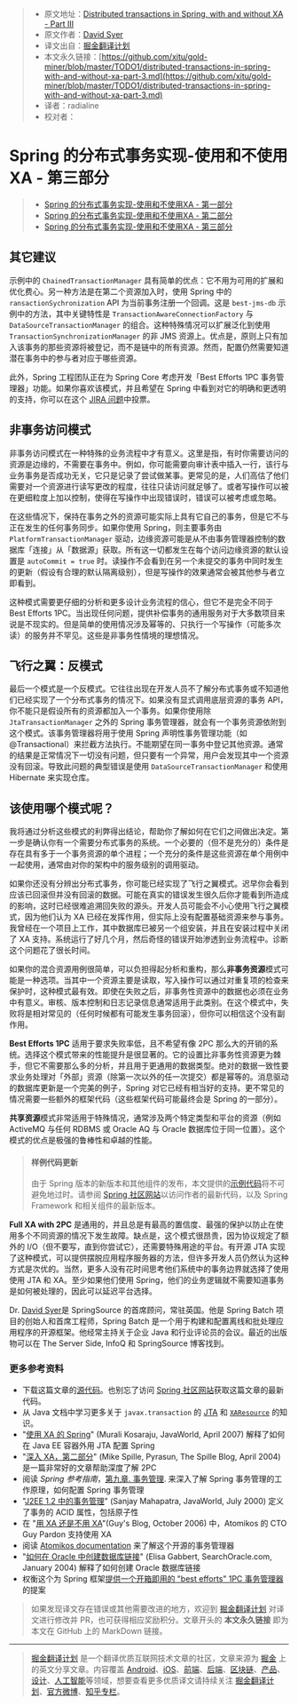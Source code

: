 > * 原文地址：[Distributed transactions in Spring, with and without XA - Part III](https://www.javaworld.com/article/2077963/distributed-transactions-in-spring--with-and-without-xa.html?page=3)
> * 原文作者：[David Syer](mailto:david.syer@springsource.com)
> * 译文出自：[掘金翻译计划](https://github.com/xitu/gold-miner)
> * 本文永久链接：[https://github.com/xitu/gold-miner/blob/master/TODO1/distributed-transactions-in-spring-with-and-without-xa-part-3.md](https://github.com/xitu/gold-miner/blob/master/TODO1/distributed-transactions-in-spring-with-and-without-xa-part-3.md)
> * 译者：radialine
> * 校对者：

# Spring 的分布式事务实现-使用和不使用XA - 第三部分

> * [Spring 的分布式事务实现-使用和不使用XA - 第一部分](https://github.com/xitu/gold-miner/blob/master/TODO1/distributed-transactions-in-spring-with-and-without-xa-part-1.md)
> * [Spring 的分布式事务实现-使用和不使用XA - 第二部分](https://github.com/xitu/gold-miner/blob/master/TODO1/distributed-transactions-in-spring-with-and-without-xa-part-2.md)
> * [Spring 的分布式事务实现-使用和不使用XA - 第三部分](https://github.com/xitu/gold-miner/blob/master/TODO1/distributed-transactions-in-spring-with-and-without-xa-part-3.md)

## 其它建议

示例中的 `ChainedTransactionManager` 具有简单的优点：它不用为可用的扩展和优化费心。另一种方法是在第二个资源加入时，使用 Spring 中的 `ransactionSychronization` API 为当前事务注册一个回调。这是 `best-jms-db` 示例中的方法，其中关键特性是 `TransactionAwareConnectionFactory` 与 `DataSourceTransactionManager` 的组合。这种特殊情况可以扩展泛化到使用 `TransactionSynchronizationManager` 的非 JMS 资源上。优点是，原则上只有加入该事务的那些资源将被登记，而不是链中的所有资源。然而，配置仍然需要知道潜在事务中的参与者对应于哪些资源。

此外，Spring 工程团队正在为 Spring Core 考虑开发「Best Efforts 1PC 事务管理器」功能。如果你喜欢该模式，并且希望在 Spring 中看到对它的明确和更透明的支持，你可以在这个 [JIRA 问题](http://jira.springframework.org/browse/SPR-3844)中投票。

## 非事务访问模式

非事务访问模式在一种特殊的业务流程中才有意义。这里是指，有时你需要访问的资源是边缘的，不需要在事务中。例如，你可能需要向审计表中插入一行，该行与业务事务是否成功无关，它只是记录了尝试做某事。更常见的是，人们高估了他们需要对一个资源进行读写更改的程度，往往只读访问就足够了。或者写操作可以被在更细粒度上加以控制，使得在写操作中出现错误时，错误可以被考虑或忽略。

在这些情况下，保持在事务之外的资源可能实际上具有它自己的事务，但是它不与正在发生的任何事务同步。如果你使用 Spring，则主要事务由 `PlatformTransactionManager` 驱动，边缘资源可能是从不由事务管理器控制的数据库「连接」从「数据源」获取。所有这一切都发生在每个访问边缘资源的默认设置是 `autoCommit = true` 时。读操作不会看到在另一个未提交的事务中同时发生的更新（假设有合理的默认隔离级别），但是写操作的效果通常会被其他参与者立即看到。

这种模式需要更仔细的分析和更多设计业务流程的信心，但它不是完全不同于 Best Efforts 1PC。当出现任何问题，提供补偿事务的通用服务对于大多数项目来说是不现实的。但是简单的使用情况涉及幂等的、只执行一个写操作（可能多次读）的服务并不罕见。这些是非事务性情境的理想情况。

## 飞行之翼：反模式

最后一个模式是一个反模式。它往往出现在开发人员不了解分布式事务或不知道他们已经实现了一个分布式事务的情况下。如果没有显式调用底层资源的事务 API，你不能只是假设所有的资源都加入一个事务。如果你使用除 `JtaTransactionManager` 之外的 Spring 事务管理器，就会有一个事务资源依附到这个模式。该事务管理器将用于使用 Spring 声明性事务管理功能（如 @Transactional）来拦截方法执行。不能期望在同一事务中登记其他资源。通常的结果是正常情况下一切没有问题，但只要有一个异常，用户会发现其中一个资源没有回滚。导致此问题的典型错误是使用 `DataSourceTransactionManager` 和使用 Hibernate 来实现仓库。

## 该使用哪个模式呢？

我将通过分析这些模式的利弊得出结论，帮助你了解如何在它们之间做出决定。第一步是确认你有一个需要分布式事务的系统。一个必要的（但不是充分的）条件是存在具有多于一个事务资源的单个进程；一个充分的条件是这些资源在单个用例中一起使用，通常由对你的架构中的服务级别的调用驱动。

如果你还没有分辨出分布式事务，你可能已经实现了飞行之翼模式。迟早你会看到应该已回滚但并没有回滚的数据。可能在真实的错误发生很久后你才能看到所造成的影响，这时已经很难追溯回失败的源头。开发人员可能会不小心使用飞行之翼模式，因为他们认为 XA 已经在发挥作用，但实际上没有配置基础资源来参与事务。我曾经在一个项目上工作，其中数据库已被另一个组安装，并且在安装过程中关闭了 XA 支持。系统运行了好几个月，然后奇怪的错误开始渗透到业务流程中。诊断这个问题花了很长时间。

如果你的混合资源用例很简单，可以负担得起分析和重构，那么**非事务资源**模式可能是一种选项。当其中一个资源主要是读取，写入操作可以通过对重复项的检查来保护时，这种模式最有效。即使在失败之后，非事务性资源中的数据也必须在业务中有意义。审核、版本控制和日志记录信息通常适用于此类别。在这个模式中，失败将是相对常见的（任何时候都有可能发生事务回滚），但你可以相信这个没有副作用。

**Best Efforts 1PC** 适用于要求失败率低，且不希望有像 2PC 那么大的开销的系统。选择这个模式带来的性能提升是很显著的。它的设置比非事务性资源更为棘手，但它不需要那么多的分析，并且用于更通用的数据类型。绝对的数据一致性要求业务处理对「外部」资源（除第一次以外的任一次提交）都是幂等的。消息驱动的数据库更新是一个完美的例子，Spring 对它已经有相当好的支持。更不常见的情况需要一些额外的框架代码（这些框架代码可能最终会是 Spring 的一部分）。

**共享资源**模式非常适用于特殊情况，通常涉及两个特定类型和平台的资源（例如 ActiveMQ 与任何 RDBMS 或 Oracle AQ 与 Oracle 数据库位于同一位置）。这个模式的优点是极强的鲁棒性和卓越的性能。

> #### 样例代码更新
>
> 由于 Spring 版本的新版本和其他组件的发布，本文提供的[示例代码](http://images.techhive.com/downloads/idge/imported/article/jvw/2009/01/springxa-src.zip)将不可避免地过时。请参阅 [Spring 社区网站](http://www.springframework.org/)以访问作者的最新代码，以及 Spring Framework 和相关组件的最新版本。

**Full XA with 2PC** 是通用的，并且总是有最高的置信度、最强的保护以防止在使用多个不同资源的情况下发生故障。缺点是，这个模式很昂贵，因为协议规定了额外的 I/O（但不要写，直到你尝试它），还需要特殊用途的平台。有开源 JTA 实现了这种模式，可以提供摆脱应用程序服务器的方法，但许多开发人员仍然认为这种方式是次优的。当然，更多人没有花时间思考他们系统中的事务边界就选择了使用使用 JTA 和 XA。至少如果他们使用 Spring，他们的业务逻辑就不需要知道事务是如何被处理的，因此可以延迟平台选择。

Dr. [David Syer](david.syer@springsource.com)是 SpringSource 的首席顾问，常驻英国。他是 Spring Batch 项目的创始人和首席工程师，Spring Batch 是一个用于构建和配置离线和批处理应用程序的开源框架。他经常主持关于企业 Java 和行业评论员的会议。最近的出版物可以在 The Server Side, InfoQ 和 SpringSource 博客找到。

### 更多参考资料

*   下载这篇文章的[源代码](http://images.techhive.com/downloads/idge/imported/article/jvw/2009/01/springxa-src.zip)。也别忘了访问 [Spring 社区网站](http://www.springframework.org/)获取这篇文章的最新代码。
*   从 Java 文档中学习更多关于 `javax.transaction` 的 [JTA](http://java.sun.com/javaee/5/docs/api/javax/transaction/package-frame.html) 和 [`XAResource`](http://java.sun.com/javase/6/docs/api/javax/transaction/xa/XAResource.html) 的知识。
*   "[使用 XA 的 Spring](http://www.javaworld.com/javaworld/jw-04-2007/jw-04-xa.html)" (Murali Kosaraju, JavaWorld, April 2007) 解释了如何在 Java EE 容器外用 JTA 配置 Spring
*   "[深入 XA，第二部分](http://jroller.com/pyrasun/category/XA)" (Mike Spille, Pyrasun, The Spille Blog, April 2004) 是一篇非常好的文章帮助深度了解 2PC
*   阅读 _Spring 参考指南_，[第九章. 事务管理](http://static.springframework.org/spring/docs/2.5.x/reference/transaction.html). 来深入了解 Spring 事务管理的工作原理，如何配置 Spring 事务管理  
*   "[J2EE 1.2 中的事务管理](http://www.javaworld.com/jw-07-2000/jw-0714-transaction.html)" (Sanjay Mahapatra, JavaWorld, July 2000) 定义了事务的 ACID 属性，包括原子性
*   在 "[用 XA 还是不用 XA](http://guysblogspot.blogspot.com/2006/10/to-xa-or-not-to-xa.html)"(Guy's Blog, October 2006) 中，Atomikos 的 CTO Guy Pardon 支持使用 XA
*   阅读 [Atomikos documentation](http://www.atomikos.com/Documentation/WebHome) 来了解这个开源的事务管理器
*   "[如何在 Oracle 中创建数据库链接](http://searchoracle.techtarget.com/tip/0,289483,sid41_gci1263933,00.html)" (Elisa Gabbert, SearchOracle.com, January 2004) 解释了如何创建 Oracle 数据库链接
*   权衡这个为 Spring 框架[提供一个开箱即用的 "best efforts" 1PC 事务管理器](http://jira.springframework.org/browse/SPR-3844) 的提案

> 如果发现译文存在错误或其他需要改进的地方，欢迎到 [掘金翻译计划](https://github.com/xitu/gold-miner) 对译文进行修改并 PR，也可获得相应奖励积分。文章开头的 **本文永久链接** 即为本文在 GitHub 上的 MarkDown 链接。

---

> [掘金翻译计划](https://github.com/xitu/gold-miner) 是一个翻译优质互联网技术文章的社区，文章来源为 [掘金](https://juejin.im) 上的英文分享文章。内容覆盖 [Android](https://github.com/xitu/gold-miner#android)、[iOS](https://github.com/xitu/gold-miner#ios)、[前端](https://github.com/xitu/gold-miner#前端)、[后端](https://github.com/xitu/gold-miner#后端)、[区块链](https://github.com/xitu/gold-miner#区块链)、[产品](https://github.com/xitu/gold-miner#产品)、[设计](https://github.com/xitu/gold-miner#设计)、[人工智能](https://github.com/xitu/gold-miner#人工智能)等领域，想要查看更多优质译文请持续关注 [掘金翻译计划](https://github.com/xitu/gold-miner)、[官方微博](http://weibo.com/juejinfanyi)、[知乎专栏](https://zhuanlan.zhihu.com/juejinfanyi)。
